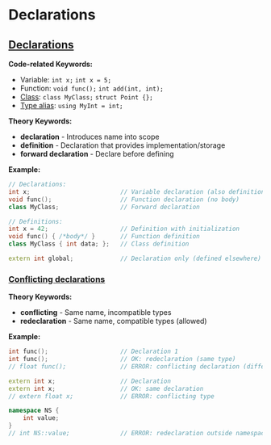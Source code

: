 # Declarations

## [Declarations](https://en.cppreference.com/w/cpp/language/declarations.html)

**Code-related Keywords:**
- Variable: `int x;` `int x = 5;`
- Function: `void func();` `int add(int, int);`
- [Class](../../09_classes/classes.md): `class MyClass;` `struct Point {};`
- [Type alias](./type_aliases.md): `using MyInt = int;`

**Theory Keywords:**
- **declaration** - Introduces name into scope
- **definition** - Declaration that provides implementation/storage
- **forward declaration** - Declare before defining

**Example:**
```cpp
// Declarations:
int x;                         // Variable declaration (also definition - allocates storage)
void func();                   // Function declaration (no body)
class MyClass;                 // Forward declaration

// Definitions:
int x = 42;                    // Definition with initialization
void func() { /*body*/ }       // Function definition
class MyClass { int data; };   // Class definition

extern int global;             // Declaration only (defined elsewhere)
```

### [Conflicting declarations](https://en.cppreference.com/w/cpp/language/conflicting_declarations.html)

**Theory Keywords:**
- **conflicting** - Same name, incompatible types
- **redeclaration** - Same name, compatible types (allowed)

**Example:**
```cpp
int func();                    // Declaration 1
int func();                    // OK: redeclaration (same type)
// float func();               // ERROR: conflicting declaration (different return type)

extern int x;                  // Declaration
extern int x;                  // OK: same declaration
// extern float x;             // ERROR: conflicting type

namespace NS {
    int value;
}
// int NS::value;              // ERROR: redeclaration outside namespace
```
